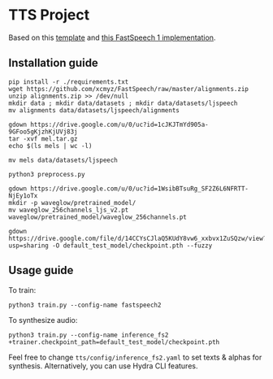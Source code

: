 # TTS Project

Based on this [template](https://github.com/WrathOfGrapes/asr_project_template) and [this FastSpeech 1 implementation](https://github.com/xcmyz/FastSpeech).

## Installation guide

```
pip install -r ./requirements.txt
wget https://github.com/xcmyz/FastSpeech/raw/master/alignments.zip
unzip alignments.zip >> /dev/null
mkdir data ; mkdir data/datasets ; mkdir data/datasets/ljspeech
mv alignments data/datasets/ljspeech/alignments

gdown https://drive.google.com/u/0/uc?id=1cJKJTmYd905a-9GFoo5gKjzhKjUVj83j
tar -xvf mel.tar.gz
echo $(ls mels | wc -l)

mv mels data/datasets/ljspeech

python3 preprocess.py

gdown https://drive.google.com/u/0/uc?id=1WsibBTsuRg_SF2Z6L6NFRTT-NjEy1oTx
mkdir -p waveglow/pretrained_model/
mv waveglow_256channels_ljs_v2.pt waveglow/pretrained_model/waveglow_256channels.pt

gdown https://drive.google.com/file/d/14CCYsCJlaQ5KUdY8vw6_xxbvx1ZuSQzw/view?usp=sharing -O default_test_model/checkpoint.pth --fuzzy

```

## Usage guide

To train:
```shell
python3 train.py --config-name fastspeech2
```

To synthesize audio:
```
python3 train.py --config-name inference_fs2 +trainer.checkpoint_path=default_test_model/checkpoint.pth
```

Feel free to change `tts/config/inference_fs2.yaml` to set texts & alphas for synthesis. Alternatively, you can use Hydra CLI features.